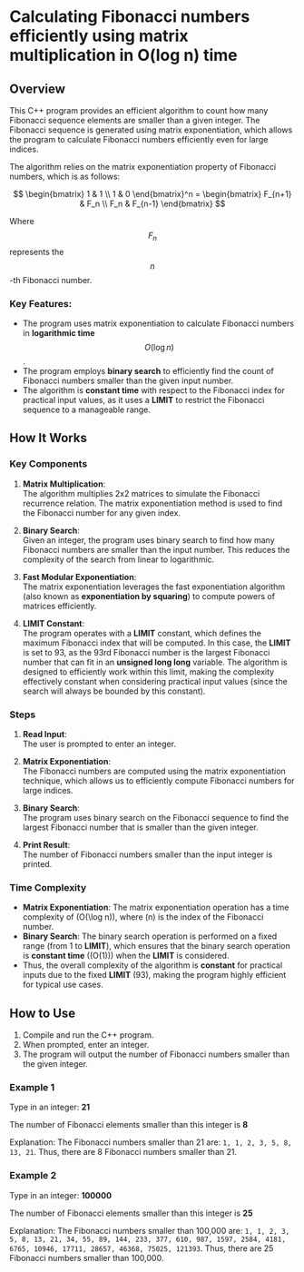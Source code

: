 # Calculating Fibonacci numbers efficiently using matrix multiplication in O(log n) time

## Overview

This C++ program provides an efficient algorithm to count how many Fibonacci sequence elements are smaller than a given integer. The Fibonacci sequence is generated using matrix exponentiation, which allows the program to calculate Fibonacci numbers efficiently even for large indices.

The algorithm relies on the matrix exponentiation property of Fibonacci numbers, which is as follows:

$$
\begin{bmatrix}
1 & 1 \\
1 & 0
\end{bmatrix}^n =
\begin{bmatrix}
F_{n+1} & F_n \\
F_n & F_{n-1}
\end{bmatrix}
$$

Where $$F_n$$ represents the $$n$$-th Fibonacci number.

### Key Features:
- The program uses matrix exponentiation to calculate Fibonacci numbers in **logarithmic time** $$O(\log n)$$.
- The program employs **binary search** to efficiently find the count of Fibonacci numbers smaller than the given input number.
- The algorithm is **constant time** with respect to the Fibonacci index for practical input values, as it uses a **LIMIT** to restrict the Fibonacci sequence to a manageable range.

## How It Works

### Key Components

1. **Matrix Multiplication**:  
   The algorithm multiplies 2x2 matrices to simulate the Fibonacci recurrence relation. The matrix exponentiation method is used to find the Fibonacci number for any given index.

2. **Binary Search**:  
   Given an integer, the program uses binary search to find how many Fibonacci numbers are smaller than the input number. This reduces the complexity of the search from linear to logarithmic.

3. **Fast Modular Exponentiation**:  
   The matrix exponentiation leverages the fast exponentiation algorithm (also known as **exponentiation by squaring**) to compute powers of matrices efficiently.

4. **LIMIT Constant**:  
   The program operates with a **LIMIT** constant, which defines the maximum Fibonacci index that will be computed. In this case, the **LIMIT** is set to 93, as the 93rd Fibonacci number is the largest Fibonacci number that can fit in an **unsigned long long** variable. The algorithm is designed to efficiently work within this limit, making the complexity effectively constant when considering practical input values (since the search will always be bounded by this constant).

### Steps

1. **Read Input**:  
   The user is prompted to enter an integer.

2. **Matrix Exponentiation**:  
   The Fibonacci numbers are computed using the matrix exponentiation technique, which allows us to efficiently compute Fibonacci numbers for large indices.

3. **Binary Search**:  
   The program uses binary search on the Fibonacci sequence to find the largest Fibonacci number that is smaller than the given integer.

4. **Print Result**:  
   The number of Fibonacci numbers smaller than the input integer is printed.

### Time Complexity

- **Matrix Exponentiation**: The matrix exponentiation operation has a time complexity of \(O(\log n)\), where \(n\) is the index of the Fibonacci number.
- **Binary Search**: The binary search operation is performed on a fixed range (from 1 to **LIMIT**), which ensures that the binary search operation is **constant time** (\(O(1)\)) when the **LIMIT** is considered.
- Thus, the overall complexity of the algorithm is **constant** for practical inputs due to the fixed **LIMIT** (93), making the program highly efficient for typical use cases.

## How to Use

1. Compile and run the C++ program.
2. When prompted, enter an integer.
3. The program will output the number of Fibonacci numbers smaller than the given integer.

### Example 1
Type in an integer: **21**

The number of Fibonacci elements smaller than this integer is **8**

Explanation:
The Fibonacci numbers smaller than 21 are: 
`1, 1, 2, 3, 5, 8, 13, 21`.
Thus, there are 8 Fibonacci numbers smaller than 21.

### Example 2
Type in an integer: **100000**

The number of Fibonacci elements smaller than this integer is **25**

Explanation:
The Fibonacci numbers smaller than 100,000 are: `1, 1, 2, 3, 5, 8, 13, 21, 34, 55, 89, 144, 233, 377, 610, 987, 1597, 2584, 4181, 6765, 10946, 17711, 28657, 46368, 75025, 121393`.
Thus, there are 25 Fibonacci numbers smaller than 100,000.
